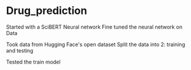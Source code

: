 # Drug_prediction

Started with a SciBERT Neural network
Fine tuned the neural network on Data

Took data from Hugging Face's open dataset
Split the data into 2: training and testing

Tested the train model
